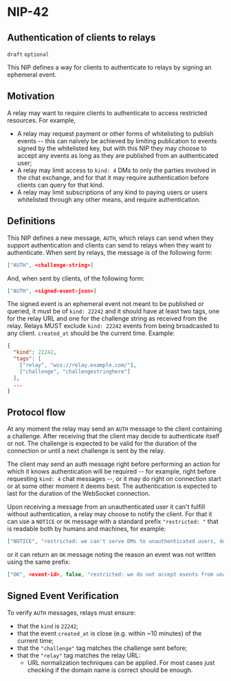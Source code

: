 NIP-42
======

Authentication of clients to relays
-----------------------------------

`draft` `optional`

This NIP defines a way for clients to authenticate to relays by signing an ephemeral event.

## Motivation

A relay may want to require clients to authenticate to access restricted resources. For example,

  - A relay may request payment or other forms of whitelisting to publish events -- this can naïvely be achieved by limiting publication
    to events signed by the whitelisted key, but with this NIP they may choose to accept any events as long as they are published from an
    authenticated user;
  - A relay may limit access to `kind: 4` DMs to only the parties involved in the chat exchange, and for that it may require authentication
    before clients can query for that kind.
  - A relay may limit subscriptions of any kind to paying users or users whitelisted through any other means, and require authentication.

## Definitions

This NIP defines a new message, `AUTH`, which relays can send when they support authentication and clients can send to relays when they want
to authenticate. When sent by relays, the message is of the following form:

```json
["AUTH", <challenge-string>]
```

And, when sent by clients, of the following form:

```json
["AUTH", <signed-event-json>]
```

The signed event is an ephemeral event not meant to be published or queried, it must be of `kind: 22242` and it should have at least two tags,
one for the relay URL and one for the challenge string as received from the relay.
Relays MUST exclude `kind: 22242` events from being broadcasted to any client.
`created_at` should be the current time. Example:

```json
{
  "kind": 22242,
  "tags": [
    ["relay", "wss://relay.example.com/"],
    ["challenge", "challengestringhere"]
  ],
  ...
}
```

## Protocol flow

At any moment the relay may send an `AUTH` message to the client containing a challenge. After receiving that the client may decide to
authenticate itself or not. The challenge is expected to be valid for the duration of the connection or until a next challenge is sent by
the relay.

The client may send an auth message right before performing an action for which it knows authentication will be required -- for example, right
before requesting `kind: 4` chat messages --, or it may do right on connection start or at some other moment it deems best. The authentication
is expected to last for the duration of the WebSocket connection.

Upon receiving a message from an unauthenticated user it can't fulfill without authentication, a relay may choose to notify the client. For
that it can use a `NOTICE` or `OK` message with a standard prefix `"restricted: "` that is readable both by humans and machines, for example:

```json
["NOTICE", "restricted: we can't serve DMs to unauthenticated users, does your client implement NIP-42?"]
```

or it can return an `OK` message noting the reason an event was not written using the same prefix:

```json
["OK", <event-id>, false, "restricted: we do not accept events from unauthenticated users, please sign up at https://example.com/"]
```

## Signed Event Verification

To verify `AUTH` messages, relays must ensure:

  - that the `kind` is `22242`;
  - that the event `created_at` is close (e.g. within ~10 minutes) of the current time;
  - that the `"challenge"` tag matches the challenge sent before;
  - that the `"relay"` tag matches the relay URL:
    - URL normalization techniques can be applied. For most cases just checking if the domain name is correct should be enough.
